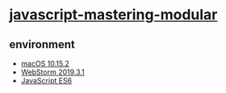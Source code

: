 # [javascript-mastering-modular](https://github.com/mjavascript/mastering-modular-javascript)

## environment
- [macOS 10.15.2](https://www.apple.com/tw/macos/catalina/)
- [WebStorm 2019.3.1](https://www.jetbrains.com/webstorm/)
- [JavaScript ES6](https://developer.mozilla.org/zh-TW/docs/Web/JavaScript)
